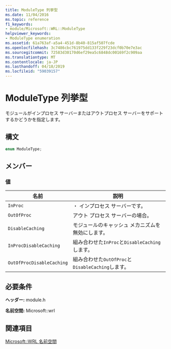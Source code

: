 ```yaml
---
title: ModuleType 列挙型
ms.date: 11/04/2016
ms.topic: reference
f1_keywords:
- module/Microsoft::WRL::ModuleType
helpviewer_keywords:
- ModuleType enumeration
ms.assetid: 61a763af-a5a4-451d-8b40-815af507fcde
ms.openlocfilehash: 3c7486cbc761975dd133f229f23dcf0b70e7e3ac
ms.sourcegitcommit: 72583d30170d6ef29ea5c6848dc00169f2c909aa
ms.translationtype: MT
ms.contentlocale: ja-JP
ms.lasthandoff: 04/18/2019
ms.locfileid: "59039157"
---
```

# <a name="moduletype-enumeration"></a>ModuleType 列挙型

モジュールがインプロセス サーバーまたはアウトプロセス サーバーをサポートするかどうかを指定します。

## <a name="syntax"></a>構文

```cpp
enum ModuleType;
```

## <a name="members"></a>メンバー

### <a name="values"></a>値

|名前|説明|
|----------|-----------------|
|`InProc`|・ インプロセス サーバーです。|
|`OutOfProc`|アウト プロセス サーバーの場合。|
|`DisableCaching`|モジュールのキャッシュ メカニズムを無効にします。|
|`InProcDisableCaching`|組み合わせた`InProc`と`DisableCaching`します。|
|`OutOfProcDisableCaching`|組み合わせた`OutOfProc`と`DisableCaching`します。|

## <a name="requirements"></a>必要条件

**ヘッダー:** module.h

**名前空間:** Microsoft::wrl

## <a name="see-also"></a>関連項目

[Microsoft::WRL 名前空間](microsoft-wrl-namespace.md)